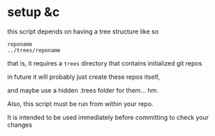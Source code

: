 # setup &c

this script depends on having a tree structure like so

    reponame
    ../trees/reponame

that is, it requires a `trees` directory that contains initialized git repos

in future it will probably just create these repos itself,

and maybe use a hidden .trees folder for them... hm.

Also, this script must be run from within your repo.

It is intended to be used immediately before committing to check your changes

